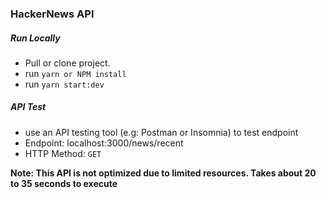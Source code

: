 ### HackerNews API

##### Run Locally
  - Pull or clone project.
  - run `yarn or NPM install`
  - run `yarn start:dev`

##### API Test
  - use an API testing tool (e.g: Postman or Insomnia) to test endpoint
  - Endpoint: localhost:3000/news/recent
  - HTTP Method: `GET`

**Note: This API is not optimized due to limited resources. Takes about 20 to 35 seconds to execute**
